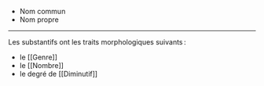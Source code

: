 - Nom commun
- Nom propre

---

Les substantifs ont les traits morphologiques suivants :

- le [[Genre]]
- le [[Nombre]]
- le degré de [[Diminutif]]